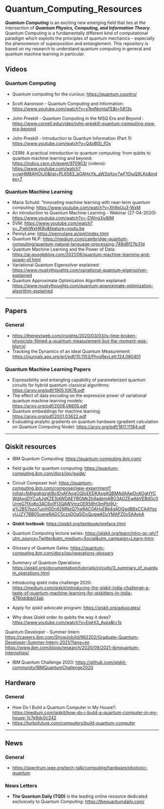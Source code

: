 # Quantum_Computing_Resources
***Quantum Computing*** is an exciting new emerging field that lies at the intersection of ***Quantum Physics, Computing, and Information Theory***. Quantum Computing is a fundamentally different kind of computational paradigm which exploits the principles of quantum mechanics - especially the phenomenon of superposition and entanglement. This repository is based on my research to understand quantum computing in general and quantum machine learning in particular.

## Videos

### Quantum Computing
* Quantum computing for the curious: https://quantum.country/
* Scott Aaronson - Quantum Computing and Information: https://www.youtube.com/watch?v=s1bxNomtaTE&t=5813s
* John Preskill - Quantum Computing in the NISQ Era and Beyond : https://www.cornell.edu/video/john-preskill-quantum-computing-nisq-era-beyond
* John Preskill - Introduction to Quantum Information (Part 1): https://www.youtube.com/watch?v=Q4xBlSi_fOs

* CERN: A practical introduction to quantum computing: from qubits to quantum machine learning and beyond: https://indico.cern.ch/event/970903/
(videos): https://www.youtube.com/watch?v=jwHM8AHOtJ0&list=PL6583_bOAHxYb_aW2pXoy7wF1OjuQ9LKp&index=7

### Quantum Machine Learning
* Maria Schuld: "Innovating machine learning with near-term quantum computing: https://www.youtube.com/watch?v=Xh9pUu3-WxM
* An introduction to Quantum Machine Learning - Webinar (27-04-2020): https://www.youtube.com/watch?v=-DWng3jyBIM
* SVM: https://www.youtube.com/watch?v=_PwhiWxHK8o&feature=youtu.be
* PennyLane: https://pennylane.ai/qml/index.html
* Quantum NLP: https://medium.com/cambridge-quantum-computing/quantum-natural-language-processing-748d6f27b31d
* Quantum Machine Learning and the Power of Data: https://ai.googleblog.com/2021/06/quantum-machine-learning-and-power-of.html
* Variational Quantum Eigensolver explained: https://www.mustythoughts.com/variational-quantum-eigensolver-explained
* Quantum Approximate Optimization Algorithm explained: https://www.mustythoughts.com/quantum-approximate-optimization-algorithm-explained

------------------------------------------------------------------------------------------------------------------------

## Papers

### General
* https://thenextweb.com/insights/2020/03/03/is-time-broken-physicists-filmed-a-quantum-measurement-but-the-moment-was-blurry/
* Tracking the Dynamics of an Ideal Quantum Measurement: https://journals.aps.org/prl/pdf/10.1103/PhysRevLett.124.080401

### Quantum Machine Learning Papers
* Expressibility and entangling capability of parameterized quantum circuits for hybrid quantum-classical algorithms: https://arxiv.org/pdf/1905.10876.pdf
* The effect of data encoding on the expressive power of variational quantum machine learning models: https://arxiv.org/pdf/2008.08605.pdf
* Quantum embeddings for machine learning: https://arxiv.org/pdf/2001.03622.pdf
* Evaluating analytic gradients on quantum hardware (gradient calculation on Quantum Computing Node): https://arxiv.org/pdf/1811.11184.pdf

--------------------------------------------------------------------------------------------------------------------------

## Qiskit resources

* IBM Quantum Computing: https://quantum-computing.ibm.com/
* field guide for quantum computing: https://quantum-computing.ibm.com/docs/iqx/guide/
* Circuit Composer tool: https://quantum-computing.ibm.com/composer/new-experiment?initial=N4IgjghgzgtiBcIDyAFAogOQIoEEDKAsgAQBMAdAAwDcAOgHYCWdAxgDYCuAJgKZE3jdWDAEYBGMk2b9ademABO3AOZEwAbVEBdGc0UrmG7fXqKo3AC6q1FI3QAWVmzOER58ht3mPbl9U-q%2B1j7ezq7uniH0Dn62MNzQ7IreRAC0AHxEBk4gADQgdBBxCCAAYgzyUJZY7BB05uwwRADC5czsDOa5IDxQugwADuYMAPZ0xSAAvkA

* **Qiskit textbook**: https://qiskit.org/textbook/preface.html

* Quantum Computing lecture series: https://qiskit.org/learn/intro-qc-qh/?utm_source=Twitter&utm_medium=Social&utm_campaign=Learn-Intro

* Glossary of Quantum Gates: https://quantum-computing.ibm.com/docs/iqx/operations-glossary

* Summary of Quantum Operations: https://qiskit.org/documentation/tutorials/circuits/3_summary_of_quantum_operations.html

* Introducing qiskit india challenge 2020: https://medium.com/qiskit/introducing-the-qiskit-india-challenge-a-taste-of-quantum-machine-learning-for-qiskitters-in-india-4780ddbb03ab

* Apply for qiskit advocate program: https://qiskit.org/advocates/

* Why does Qiskit order its qubits the way it does? https://www.youtube.com/watch?v=EiqHj3_Avps&t=1s

Quantum Developer - Summer Intern
https://careers.ibm.com/ShowJob/Id/962202/Graduate-Quantum-Developer-Summer-Intern-2021/?lang=en
https://www.ibm.com/blogs/research/2020/09/2021-ibmquantum-internships/

* IBM Quantum Challenge 2020: https://github.com/qiskit-community/IBMQuantumChallenge2020

## Hardware

### General
* How Do I Build a Quantum Computer in My House?: https://medium.com/qiskit/how-do-i-build-a-quantum-computer-in-my-house-1c7e9dc0c242
* https://turbofuture.com/computers/build-quantum-computer

-----------------------------------------------------------------------------------------------

## News

### General
* https://spectrum.ieee.org/tech-talk/computing/hardware/photonic-quantum

### News Letters
* **The Quantum Daily (TQD)** is the leading online resource dedicated exclusively to Quantum Computing: https://thequantumdaily.com/

